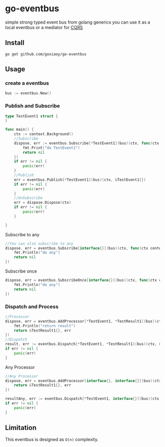 # go-eventbus
simple strong typed event bus from golang generics
you can use it as a local eventbus or a mediator for [CQRS](https://en.wikipedia.org/wiki/Command%E2%80%93query_separation)

## Install
```
go get github.com/goxiaoy/go-eventbus
```

## Usage

### create a eventbus
```go
bus := eventbus.New()
```

### Publish and Subscribe
```go
type TestEvent1 struct {
}

func main() {
    ctx := context.Background()
    //Subscribe
    dispose, err := eventbus.Subscribe[*TestEvent1](bus)(ctx, func(ctx context.Context, event *TestEvent1) error {
        fmt.Print("do TestEvent1")
        return nil
    })
    if err != nil {
        panic(err)
    }
    //Publish
    err = eventbus.Publish[*TestEvent1](bus)(ctx, &TestEvent1{})
    if err != nil {
        panic(err)
    }
    //UnSubscribe
    err = dispose.Dispose(ctx)
    if err != nil {
        panic(err)
    }

}
```
Subscribe to any

```go
//You can also subscribe to any
dispose, err = eventbus.Subscribe[interface{}](bus)(ctx, func(ctx context.Context, event interface{}) error {
    fmt.Println("do any")
    return nil
})
```

Subscribe once
```go
dispose, err = eventbus.SubscribeOnce[interface{}](bus)(ctx, func(ctx context.Context, event interface{}) error {
    fmt.Println("do any")
    return nil
})
```

### Dispatch and Process

```go
//Processor
dispose, err = eventbus.AddProcessor[*TestEvent1, *TestResult1](bus)(ctx, func(ctx context.Context, event *TestEvent1) (*TestResult1, error) {
    fmt.Println("return result")
    return &TestResult1{}, err
})
//Dispatch
result, err := eventbus.Dispatch[*TestEvent1, *TestResult1](bus)(ctx, &TestEvent1{})
if err != nil {
    panic(err)
}
```
Any Processor
```go
//Any Processor
dispose, err = eventbus.AddProcessor[interface{}, interface{}](bus)(ctx, func(ctx context.Context, event interface{}) (interface{}, error) {
    return &TestResult1{}, err
})

resultAny, err := eventbus.Dispatch[*TestEvent1, interface{}](bus)(ctx, &TestEvent1{})
if err != nil {
    panic(err)
}
```

## Limitation

This eventbus is designed as `O(n)` complexity.

